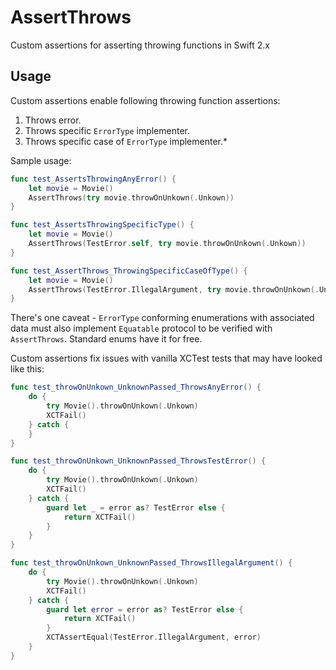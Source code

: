 # AssertThrows
Custom assertions for asserting throwing functions in Swift 2.x

## Usage

Custom assertions enable following throwing function assertions:

1. Throws error.
2. Throws specific `ErrorType` implementer.
3. Throws specific case of `ErrorType` implementer.*



Sample usage:

```swift
func test_AssertsThrowingAnyError() {
    let movie = Movie()
    AssertThrows(try movie.throwOnUnkown(.Unkown))
}

func test_AssertsThrowingSpecificType() {
    let movie = Movie()
    AssertThrows(TestError.self, try movie.throwOnUnkown(.Unkown))
}

func test_AssertThrows_ThrowingSpecificCaseOfType() {
    let movie = Movie()
    AssertThrows(TestError.IllegalArgument, try movie.throwOnUnkown(.Unkown))
}
```

There's one caveat - `ErrorType` conforming enumerations with associated data must also implement `Equatable` protocol to be verified with `AssertThrows`. Standard enums have it for free.


Custom assertions fix issues with vanilla XCTest tests that may have looked like this:

```swift
func test_throwOnUnkown_UnknownPassed_ThrowsAnyError() {
    do {
        try Movie().throwOnUnkown(.Unkown)
        XCTFail()
    } catch {
    }
}

func test_throwOnUnkown_UnknownPassed_ThrowsTestError() {
    do {
        try Movie().throwOnUnkown(.Unkown)
        XCTFail()
    } catch {
        guard let _ = error as? TestError else {
            return XCTFail()
        }
    }
}

func test_throwOnUnkown_UnknownPassed_ThrowsIllegalArgument() {
    do {
        try Movie().throwOnUnkown(.Unkown)
        XCTFail()
    } catch {
        guard let error = error as? TestError else {
            return XCTFail()
        }
        XCTAssertEqual(TestError.IllegalArgument, error)
    }
}
```
